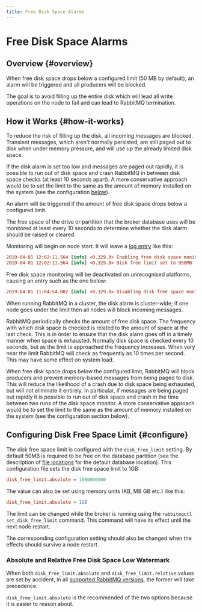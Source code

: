```yaml
---
title: Free Disk Space Alarms
---
```

<!--
Copyright (c) 2005-2024 Broadcom. All Rights Reserved. The term "Broadcom" refers to Broadcom Inc. and/or its subsidiaries.

All rights reserved. This program and the accompanying materials
are made available under the terms of the under the Apache License,
Version 2.0 (the "License”); you may not use this file except in compliance
with the License. You may obtain a copy of the License at

https://www.apache.org/licenses/LICENSE-2.0

Unless required by applicable law or agreed to in writing, software
distributed under the License is distributed on an "AS IS" BASIS,
WITHOUT WARRANTIES OR CONDITIONS OF ANY KIND, either express or implied.
See the License for the specific language governing permissions and
limitations under the License.
-->

# Free Disk Space Alarms

## Overview {#overview}

When free disk space drops below a configured limit (50 MB by default), an
alarm will be triggered and all producers will be blocked.

The goal is to avoid filling up the entire disk which will lead all
write operations on the node to fail and can lead to RabbitMQ termination.

## How it Works {#how-it-works}

To reduce the risk of filling up the disk, all incoming messages are
blocked. Transient messages, which aren't normally persisted, are still paged out
to disk when under memory pressure, and will use up the already limited
disk space.

If the disk alarm is set too low and messages are paged out rapidly, it
is possible to run out of disk space and crash RabbitMQ in between disk
space checks (at least 10 seconds apart). A more conservative approach
would be to set the limit to the same as the amount of memory installed
on the system (see the configuration [below](#configure)).

An alarm will be triggered if the amount of free disk space
drops below a configured limit.

The free space of the drive or partition that the broker database uses
will be monitored at least every 10 seconds to determine whether the disk
alarm should be raised or cleared.

Monitoring will begin on node start. It will leave a [log entry](./logging) like this:

```ini
2019-04-01 12:02:11.564 [info] <0.329.0> Enabling free disk space monitoring
2019-04-01 12:02:11.564 [info] <0.329.0> Disk free limit set to 950MB
```

Free disk space monitoring will be deactivated on unrecognised platforms, causing an
entry such as the one below:

```ini
2019-04-01 11:04:54.002 [info] <0.329.0> Disabling disk free space monitoring
```

When running RabbitMQ in a cluster, the disk alarm is cluster-wide; if
one node goes under the limit then all nodes will block incoming messages.

RabbitMQ periodically checks the amount of free disk
space. The frequency with which disk space is checked is related
to the amount of space at the last check. This is in order to ensure
that the disk alarm goes off in a timely manner when space is
exhausted. Normally disk space is checked every 10 seconds, but
as the limit is approached the frequency increases. When very
near the limit RabbitMQ will check as frequently as 10 times per
second. This may have some effect on system load.

When free disk space drops below the configured limit, RabbitMQ will
block producers and prevent memory-based messages
from being paged to disk. This will reduce the likelihood of a
crash due to disk space being exhausted, but will not eliminate
it entirely. In particular, if messages are being paged out
rapidly it is possible to run out of disk space and crash in the
time between two runs of the disk space monitor. A more
conservative approach would be to set the limit to the same as
the amount of memory installed on the system (see the configuration
section below).

## Configuring Disk Free Space Limit {#configure}

The disk free space limit is configured with
the <code>disk_free_limit</code> setting. By default 50MB is
required to be free on the database partition (see the description of
[file locations](./relocate) for the default database location).
This configuration file sets the disk free space limit to 1GB:

```ini
disk_free_limit.absolute = 1000000000
```

The value can also be set using memory units (KB, MB GB etc.) like this:

```ini
disk_free_limit.absolute = 1GB
```

The limit can be changed while the broker is running
using the `rabbitmqctl set_disk_free_limit` command.
This command will have its effect until the next node restart.

The corresponding configuration setting should also be changed
when the effects should survive a node restart.

### Absolute and Relative Free Disk Space Low Watermark

When both `disk_free_limit.absolute` and `disk_free_limit.relative` values are set
by accident, in all [supported RabbitMQ versions](./versions), the former will take precedence.

`disk_free_limit.absolute` is the recommended of the two options because it is easier
to reason about.
